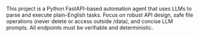 <!-- Use this file to provide workspace-specific custom instructions to Copilot. For more details, visit https://code.visualstudio.com/docs/copilot/copilot-customization#_use-a-githubcopilotinstructionsmd-file -->

This project is a Python FastAPI-based automation agent that uses LLMs to parse and execute plain-English tasks. Focus on robust API design, safe file operations (never delete or access outside /data), and concise LLM prompts. All endpoints must be verifiable and deterministic.
